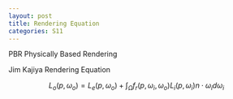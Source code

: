 ```yaml
---
layout: post
title: Rendering Equation
categories: S11
---
```


PBR Physically Based Rendering

Jim Kajiya Rendering Equation

$$ L_{o} (p,\omega_{o}) = L_{e} (p,\omega_{o}) + \int_{\Omega}^{} f_{r}(p,\omega _{i},\omega _{o}) L_{i} (p,\omega_{i})n \cdot \omega _{i}d\omega _{i} $$